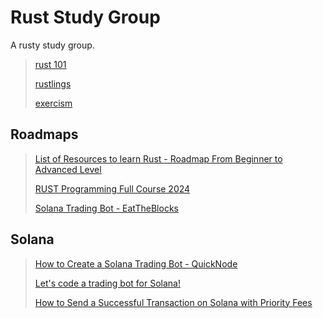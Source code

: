 # Rust Study Group

A rusty study group.

> [rust 101](https://github.com/olivmath/rust101)
>
> [rustlings](https://github.com/rust-lang/rustlings)
>
> [exercism](https://exercism.org/tracks/rust)

## Roadmaps

> [List of Resources to learn Rust - Roadmap From Beginner to Advanced Level](https://github.com/ImplFerris/LearnRust)
>
> [RUST Programming Full Course 2024](https://dev.to/bekbrace/rust-programming-full-course-2024-2jen)
>
> [Solana Trading Bot - EatTheBlocks](https://www.youtube.com/live/9vG59d2HBMM)

## Solana

> [How to Create a Solana Trading Bot - QuickNode](https://www.youtube.com/live/u8Qr1JI3pUM)
>
> [Let's code a trading bot for Solana!](https://www.youtube.com/live/9vG59d2HBMM)
>
> [How to Send a Successful Transaction on Solana with Priority Fees](https://www.youtube.com/live/2p1Icrm2lFI)
